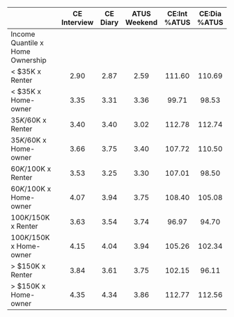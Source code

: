 
|                      | CE<br>Interview |  CE<br>Diary | ATUS<br>Weekend | CE:Int<br>%ATUS | CE:Dia<br>%ATUS |
| -------------------- | :----------: | :----------: | :----------: | :----------: | :----------: |
| Income Quantile x Home Ownership |              |              |              |              |              |
|     < $35K x Renter  |         2.90 |         2.87 |         2.59 |       111.60 |       110.69 |
|     < $35K x Home-owner |         3.35 |         3.31 |         3.36 |        99.71 |        98.53 |
|  $35K/$60K x Renter  |         3.40 |         3.40 |         3.02 |       112.78 |       112.74 |
|  $35K/$60K x Home-owner |         3.66 |         3.75 |         3.40 |       107.72 |       110.50 |
|  $60K/$100K x Renter |         3.53 |         3.25 |         3.30 |       107.01 |        98.50 |
|  $60K/$100K x Home-owner |         4.07 |         3.94 |         3.75 |       108.40 |       105.08 |
| $100K/$150K x Renter |         3.63 |         3.54 |         3.74 |        96.97 |        94.70 |
| $100K/$150K x Home-owner |         4.15 |         4.04 |         3.94 |       105.26 |       102.34 |
|     > $150K x Renter |         3.84 |         3.61 |         3.75 |       102.15 |        96.11 |
|     > $150K x Home-owner |         4.35 |         4.34 |         3.86 |       112.77 |       112.56 |


